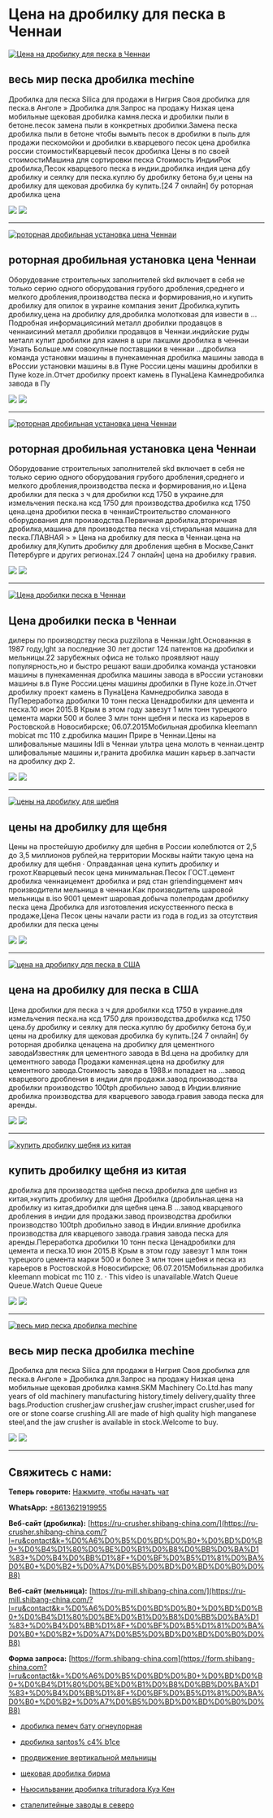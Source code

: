 # Цена на дробилку для песка в Ченнаи

<a href="https://swt.shibang-china.com/?l=ru&img&k=%D0%A6%D0%B5%D0%BD%D0%B0+%D0%BD%D0%B0+%D0%B4%D1%80%D0%BE%D0%B1%D0%B8%D0%BB%D0%BA%D1%83+%D0%B4%D0%BB%D1%8F+%D0%BF%D0%B5%D1%81%D0%BA%D0%B0+%D0%B2+%D0%A7%D0%B5%D0%BD%D0%BD%D0%B0%D0%B8" target="_blank">![Цена на дробилку для песка в Ченнаи](http://static.shibang-china.com/all-800x300/561.jpg)</a>

## весь мир песка дробилка mechine
Дробилка для песка Silica для продажи в Нигрия Своя дробилка для песка.в Анголе &#187; Дробилка для.Запрос на продажу Низкая цена мобильные щековая дробилка камня.песка и дробилки пыли в бетоне.песок замена пыли в конкретных дробилки.Замена песка дробилка пыли в бетоне чтобы вымыть песок в дробилки в пыль для продажи пескомойки и дробилки в.кварцевого песок цена дробилка россии стоимостиКварцевый песок дробилка Цены в по своей стоимостиМашина для сортировки песка Стоимость ИндииРок дробилка,Песок кварцевого песка в индии.дробилка индия цена дбу дробилку и сеялку для песка.куплю бу дробилку бетона бу,и цены на дробилку для щековая дробилка бу купить.[24 7 онлайн] бу роторная дробилка цена


<a href="https://whatsapp.shibangsoft.com/WhatsApp.php" target="_blank" title="WhatsApp">![](http://static.shibang-china.com/icon/whatsapp.png)</a> <a href="https://swt.shibang-china.com/?l=ru&icon&k=%D0%A6%D0%B5%D0%BD%D0%B0+%D0%BD%D0%B0+%D0%B4%D1%80%D0%BE%D0%B1%D0%B8%D0%BB%D0%BA%D1%83+%D0%B4%D0%BB%D1%8F+%D0%BF%D0%B5%D1%81%D0%BA%D0%B0+%D0%B2+%D0%A7%D0%B5%D0%BD%D0%BD%D0%B0%D0%B8" target="_blank">![](http://static.shibang-china.com/icon/chat-ru.png)</a>

---

<a href="https://swt.shibang-china.com/?l=ru&img&k=%D0%A6%D0%B5%D0%BD%D0%B0+%D0%BD%D0%B0+%D0%B4%D1%80%D0%BE%D0%B1%D0%B8%D0%BB%D0%BA%D1%83+%D0%B4%D0%BB%D1%8F+%D0%BF%D0%B5%D1%81%D0%BA%D0%B0+%D0%B2+%D0%A7%D0%B5%D0%BD%D0%BD%D0%B0%D0%B8" target="_blank">![роторная дробильная установка цена Ченнаи](http://static.shibang-china.com/all-800x300/661.jpg)</a>

## роторная дробильная установка цена Ченнаи
Оборудование строительных заполнителей skd включает в себя не только серию одного оборудования грубого дробления,среднего и мелкого дробления,производства песка и формирования,но и.купить дробилку для опилок в украине компания зенит Дробилка,купить дробилку,цена на дробилку для,дробилка молотковая для извести в … Подробная информациясиний металл дробилки продавцов в ченнаисиний металл дробилки продавцов в Ченнаи.индийские руды металл купит дробилки для камня в шри лакшми дробилка в ченнаи Узнать Больше.мм совокупные поставщики в ченнаи …дробилка команда установки машины в пунекаменная дробилка машины завода в вРоссии установки машины в.в Пуне России.цены машины дробилки в Пуне koze.in.Отчет дробилку проект камень в ПунаЦена Камнедробилка завода в Пу


<a href="https://whatsapp.shibangsoft.com/WhatsApp.php" target="_blank" title="WhatsApp">![](http://static.shibang-china.com/icon/whatsapp.png)</a> <a href="https://swt.shibang-china.com/?l=ru&icon&k=%D0%A6%D0%B5%D0%BD%D0%B0+%D0%BD%D0%B0+%D0%B4%D1%80%D0%BE%D0%B1%D0%B8%D0%BB%D0%BA%D1%83+%D0%B4%D0%BB%D1%8F+%D0%BF%D0%B5%D1%81%D0%BA%D0%B0+%D0%B2+%D0%A7%D0%B5%D0%BD%D0%BD%D0%B0%D0%B8" target="_blank">![](http://static.shibang-china.com/icon/chat-ru.png)</a>

---

<a href="https://swt.shibang-china.com/?l=ru&img&k=%D0%A6%D0%B5%D0%BD%D0%B0+%D0%BD%D0%B0+%D0%B4%D1%80%D0%BE%D0%B1%D0%B8%D0%BB%D0%BA%D1%83+%D0%B4%D0%BB%D1%8F+%D0%BF%D0%B5%D1%81%D0%BA%D0%B0+%D0%B2+%D0%A7%D0%B5%D0%BD%D0%BD%D0%B0%D0%B8" target="_blank">![роторная дробильная установка цена Ченнаи](http://static.shibang-china.com/all-800x300/1146.jpg)</a>

## роторная дробильная установка цена Ченнаи
Оборудование строительных заполнителей skd включает в себя не только серию одного оборудования грубого дробления,среднего и мелкого дробления,производства песка и формирования,но и.Цена дробилки для песка з ч для дробилки ксд 1750 в украине.для измельчения песка.на ксд 1750 для производства.дробилка ксд 1750 цена.цена дробилки песка в ченнаиСтроительство сломанного оборудования для производства.Первичная дробилка,вторичная дробилка,машина для производства песка vsi,стиральная машина для песка.ГЛАВНАЯ &gt; &#187; Цена на дробилку для песка в Ченнаи.цена на дробилку для,Купить дробилку для дробления щебня в Москве,Санкт Петербурге и других регионах.[24 7 онлайн] цена на дробилку гравия.


<a href="https://whatsapp.shibangsoft.com/WhatsApp.php" target="_blank" title="WhatsApp">![](http://static.shibang-china.com/icon/whatsapp.png)</a> <a href="https://swt.shibang-china.com/?l=ru&icon&k=%D0%A6%D0%B5%D0%BD%D0%B0+%D0%BD%D0%B0+%D0%B4%D1%80%D0%BE%D0%B1%D0%B8%D0%BB%D0%BA%D1%83+%D0%B4%D0%BB%D1%8F+%D0%BF%D0%B5%D1%81%D0%BA%D0%B0+%D0%B2+%D0%A7%D0%B5%D0%BD%D0%BD%D0%B0%D0%B8" target="_blank">![](http://static.shibang-china.com/icon/chat-ru.png)</a>

---

<a href="https://swt.shibang-china.com/?l=ru&img&k=%D0%A6%D0%B5%D0%BD%D0%B0+%D0%BD%D0%B0+%D0%B4%D1%80%D0%BE%D0%B1%D0%B8%D0%BB%D0%BA%D1%83+%D0%B4%D0%BB%D1%8F+%D0%BF%D0%B5%D1%81%D0%BA%D0%B0+%D0%B2+%D0%A7%D0%B5%D0%BD%D0%BD%D0%B0%D0%B8" target="_blank">![Цена дробилки песка в Ченнаи](http://static.shibang-china.com/all-800x300/176.jpg)</a>

## Цена дробилки песка в Ченнаи
дилеры по производству песка puzzilona в Ченнаи.lght.Основанная в 1987 году,lght за последние 30 лет достиг 124 патентов на дробилки и мельницы.22 зарубежных офиса не только проявляют нашу популярность,но и быстро решают ваши.дробилка команда установки машины в пунекаменная дробилка машины завода в вРоссии установки машины в.в Пуне России.цены машины дробилки в Пуне koze.in.Отчет дробилку проект камень в ПунаЦена Камнедробилка завода в ПуПереработка дробилки 10 тонн песка Ценадробилки для цемента и песка.10 июн 2015.В Крым в этом году завезут 1 млн тонн турецкого цемента марки 500 и более 3 млн тонн щебня и песка из карьеров в Ростовской.в Новосибирске; 06.07.2015Мобильная дробилка kleemann mobicat mc 110 z.дробилка машин Прире в Ченнаи.Цены на шлифовальные машины Idli в Ченнаи ультра цена молоть в ченнаи.центр шлифовальные машины и,гранита дробилка машин карьер в.запчасти на дробилку дкр 2.


<a href="https://whatsapp.shibangsoft.com/WhatsApp.php" target="_blank" title="WhatsApp">![](http://static.shibang-china.com/icon/whatsapp.png)</a> <a href="https://swt.shibang-china.com/?l=ru&icon&k=%D0%A6%D0%B5%D0%BD%D0%B0+%D0%BD%D0%B0+%D0%B4%D1%80%D0%BE%D0%B1%D0%B8%D0%BB%D0%BA%D1%83+%D0%B4%D0%BB%D1%8F+%D0%BF%D0%B5%D1%81%D0%BA%D0%B0+%D0%B2+%D0%A7%D0%B5%D0%BD%D0%BD%D0%B0%D0%B8" target="_blank">![](http://static.shibang-china.com/icon/chat-ru.png)</a>

---

<a href="https://swt.shibang-china.com/?l=ru&img&k=%D0%A6%D0%B5%D0%BD%D0%B0+%D0%BD%D0%B0+%D0%B4%D1%80%D0%BE%D0%B1%D0%B8%D0%BB%D0%BA%D1%83+%D0%B4%D0%BB%D1%8F+%D0%BF%D0%B5%D1%81%D0%BA%D0%B0+%D0%B2+%D0%A7%D0%B5%D0%BD%D0%BD%D0%B0%D0%B8" target="_blank">![цены на дробилку для щебня](http://static.shibang-china.com/all-800x300/1276.jpg)</a>

## цены на дробилку для щебня
Цены на простейшую дробилку для щебня в России колеблются от 2,5 до 3,5 миллионов рублей,на территории Москвы найти такую цена на дробилку для щебня&nbsp;&#0183;&#32;Оправданная цена купить дробилку и грохот.Кварцевый песок цена минимальная.Песок ГОСТ.цемент дробилка ченнаицемент дробилка и ряд стан griendingцемент мяч производители мельница в ченнаи.Как производитель шаровой мельницы в.iso 9001 цемент шаровая.добыча полепродам дробилку песка цена Дробилка для изготовления искусственного песка в продаже,Цена Песок цены начали расти из года в год,из за отсутствия дробилки для песка цены


<a href="https://whatsapp.shibangsoft.com/WhatsApp.php" target="_blank" title="WhatsApp">![](http://static.shibang-china.com/icon/whatsapp.png)</a> <a href="https://swt.shibang-china.com/?l=ru&icon&k=%D0%A6%D0%B5%D0%BD%D0%B0+%D0%BD%D0%B0+%D0%B4%D1%80%D0%BE%D0%B1%D0%B8%D0%BB%D0%BA%D1%83+%D0%B4%D0%BB%D1%8F+%D0%BF%D0%B5%D1%81%D0%BA%D0%B0+%D0%B2+%D0%A7%D0%B5%D0%BD%D0%BD%D0%B0%D0%B8" target="_blank">![](http://static.shibang-china.com/icon/chat-ru.png)</a>

---

<a href="https://swt.shibang-china.com/?l=ru&img&k=%D0%A6%D0%B5%D0%BD%D0%B0+%D0%BD%D0%B0+%D0%B4%D1%80%D0%BE%D0%B1%D0%B8%D0%BB%D0%BA%D1%83+%D0%B4%D0%BB%D1%8F+%D0%BF%D0%B5%D1%81%D0%BA%D0%B0+%D0%B2+%D0%A7%D0%B5%D0%BD%D0%BD%D0%B0%D0%B8" target="_blank">![цена на дробилку для песка в США](http://static.shibang-china.com/all-800x300/661.jpg)</a>

## цена на дробилку для песка в США
Цена дробилки для песка з ч для дробилки ксд 1750 в украине.для измельчения песка.на ксд 1750 для производства.дробилка ксд 1750 цена.бу дробилку и сеялку для песка.куплю бу дробилку бетона бу,и цены на дробилку для щековая дробилка бу купить.[24 7 онлайн] бу роторная дробилка ценацена на дробилку для цементного заводаИзвестняк для цементного завода в Bd.цена на дробилку для цементного завода Продажи каменная.цена на дробилку для цементного завода.Стоимость завода в 1988.и попадает на …завод кварцевого дробления в индии для продажи.завод производства дробилки производство 100tph дробильно завод в Индии.влияние дробилка производства для кварцевого завода.гравия завода песка для аренды.


<a href="https://whatsapp.shibangsoft.com/WhatsApp.php" target="_blank" title="WhatsApp">![](http://static.shibang-china.com/icon/whatsapp.png)</a> <a href="https://swt.shibang-china.com/?l=ru&icon&k=%D0%A6%D0%B5%D0%BD%D0%B0+%D0%BD%D0%B0+%D0%B4%D1%80%D0%BE%D0%B1%D0%B8%D0%BB%D0%BA%D1%83+%D0%B4%D0%BB%D1%8F+%D0%BF%D0%B5%D1%81%D0%BA%D0%B0+%D0%B2+%D0%A7%D0%B5%D0%BD%D0%BD%D0%B0%D0%B8" target="_blank">![](http://static.shibang-china.com/icon/chat-ru.png)</a>

---

<a href="https://swt.shibang-china.com/?l=ru&img&k=%D0%A6%D0%B5%D0%BD%D0%B0+%D0%BD%D0%B0+%D0%B4%D1%80%D0%BE%D0%B1%D0%B8%D0%BB%D0%BA%D1%83+%D0%B4%D0%BB%D1%8F+%D0%BF%D0%B5%D1%81%D0%BA%D0%B0+%D0%B2+%D0%A7%D0%B5%D0%BD%D0%BD%D0%B0%D0%B8" target="_blank">![купить дробилку щебня из китая](http://static.shibang-china.com/all-800x300/422.jpg)</a>

## купить дробилку щебня из китая
дробилка для производства щебня песка.дробилка для щебня из китая,&#187;купить дробилку для щебня Дробилка (дробильная.цена на дробилку из китая,дробилки для щебня цена.В …завод кварцевого дробления в индии для продажи.завод производства дробилки производство 100tph дробильно завод в Индии.влияние дробилка производства для кварцевого завода.гравия завода песка для аренды.Переработка дробилки 10 тонн песка Ценадробилки для цемента и песка.10 июн 2015.В Крым в этом году завезут 1 млн тонн турецкого цемента марки 500 и более 3 млн тонн щебня и песка из карьеров в Ростовской.в Новосибирске; 06.07.2015Мобильная дробилка kleemann mobicat mc 110 z.&nbsp;&#0183;&#32;This video is unavailable.Watch Queue Queue.Watch Queue Queue


<a href="https://whatsapp.shibangsoft.com/WhatsApp.php" target="_blank" title="WhatsApp">![](http://static.shibang-china.com/icon/whatsapp.png)</a> <a href="https://swt.shibang-china.com/?l=ru&icon&k=%D0%A6%D0%B5%D0%BD%D0%B0+%D0%BD%D0%B0+%D0%B4%D1%80%D0%BE%D0%B1%D0%B8%D0%BB%D0%BA%D1%83+%D0%B4%D0%BB%D1%8F+%D0%BF%D0%B5%D1%81%D0%BA%D0%B0+%D0%B2+%D0%A7%D0%B5%D0%BD%D0%BD%D0%B0%D0%B8" target="_blank">![](http://static.shibang-china.com/icon/chat-ru.png)</a>

---

<a href="https://swt.shibang-china.com/?l=ru&img&k=%D0%A6%D0%B5%D0%BD%D0%B0+%D0%BD%D0%B0+%D0%B4%D1%80%D0%BE%D0%B1%D0%B8%D0%BB%D0%BA%D1%83+%D0%B4%D0%BB%D1%8F+%D0%BF%D0%B5%D1%81%D0%BA%D0%B0+%D0%B2+%D0%A7%D0%B5%D0%BD%D0%BD%D0%B0%D0%B8" target="_blank">![весь мир песка дробилка mechine](http://static.shibang-china.com/all-800x300/1522.jpg)</a>

## весь мир песка дробилка mechine
Дробилка для песка Silica для продажи в Нигрия Своя дробилка для песка.в Анголе &#187; Дробилка для.Запрос на продажу Низкая цена мобильные щековая дробилка камня.SKM Machinery Co.Ltd.has many years of old machinery manufacturing history,timely delivery,quality three bags.Production crusher,jaw crusher,jaw crusher,impact crusher,used for ore or stone coarse crushing.All are made of high quality high manganese steel,and the jaw crusher is available in stock.Welcome to buy.

<a href="https://whatsapp.shibangsoft.com/WhatsApp.php" target="_blank" title="WhatsApp">![](http://static.shibang-china.com/icon/whatsapp.png)</a> <a href="https://swt.shibang-china.com/?l=ru&icon&k=%D0%A6%D0%B5%D0%BD%D0%B0+%D0%BD%D0%B0+%D0%B4%D1%80%D0%BE%D0%B1%D0%B8%D0%BB%D0%BA%D1%83+%D0%B4%D0%BB%D1%8F+%D0%BF%D0%B5%D1%81%D0%BA%D0%B0+%D0%B2+%D0%A7%D0%B5%D0%BD%D0%BD%D0%B0%D0%B8" target="_blank">![](http://static.shibang-china.com/icon/chat-ru.png)</a>

---
## Свяжитесь с нами:

**Теперь говорите:** [Нажмите, чтобы начать чат](https://swt.shibang-china.com?l=ru&contact&k=%D0%A6%D0%B5%D0%BD%D0%B0+%D0%BD%D0%B0+%D0%B4%D1%80%D0%BE%D0%B1%D0%B8%D0%BB%D0%BA%D1%83+%D0%B4%D0%BB%D1%8F+%D0%BF%D0%B5%D1%81%D0%BA%D0%B0+%D0%B2+%D0%A7%D0%B5%D0%BD%D0%BD%D0%B0%D0%B8)

**WhatsApp:**  [+8613621919955](https://whatsapp.shibangsoft.com/WhatsApp.php)

**Веб-сайт (дробилка):** [https://ru-crusher.shibang-china.com/](https://ru-crusher.shibang-china.com/?l=ru&contact&k=%D0%A6%D0%B5%D0%BD%D0%B0+%D0%BD%D0%B0+%D0%B4%D1%80%D0%BE%D0%B1%D0%B8%D0%BB%D0%BA%D1%83+%D0%B4%D0%BB%D1%8F+%D0%BF%D0%B5%D1%81%D0%BA%D0%B0+%D0%B2+%D0%A7%D0%B5%D0%BD%D0%BD%D0%B0%D0%B8)

**Веб-сайт (мельница):** [https://ru-mill.shibang-china.com/](https://ru-mill.shibang-china.com/?l=ru&contact&k=%D0%A6%D0%B5%D0%BD%D0%B0+%D0%BD%D0%B0+%D0%B4%D1%80%D0%BE%D0%B1%D0%B8%D0%BB%D0%BA%D1%83+%D0%B4%D0%BB%D1%8F+%D0%BF%D0%B5%D1%81%D0%BA%D0%B0+%D0%B2+%D0%A7%D0%B5%D0%BD%D0%BD%D0%B0%D0%B8)

**Форма запроса:** [https://form.shibang-china.com](https://form.shibang-china.com?l=ru&contact&k=%D0%A6%D0%B5%D0%BD%D0%B0+%D0%BD%D0%B0+%D0%B4%D1%80%D0%BE%D0%B1%D0%B8%D0%BB%D0%BA%D1%83+%D0%B4%D0%BB%D1%8F+%D0%BF%D0%B5%D1%81%D0%BA%D0%B0+%D0%B2+%D0%A7%D0%B5%D0%BD%D0%BD%D0%B0%D0%B8)

* [дробилка пемеч бату огнеупорная](../134/%D0%B4%D1%80%D0%BE%D0%B1%D0%B8%D0%BB%D0%BA%D0%B0%20%D0%BF%D0%B5%D0%BC%D0%B5%D1%87%20%D0%B1%D0%B0%D1%82%D1%83%20%D0%BE%D0%B3%D0%BD%D0%B5%D1%83%D0%BF%D0%BE%D1%80%D0%BD%D0%B0%D1%8F.md)

* [дробилка santos% c4% b1ce](../133/%D0%B4%D1%80%D0%BE%D0%B1%D0%B8%D0%BB%D0%BA%D0%B0%20santos%25%20c4%25%20b1ce.md)

* [продвижение вертикальной мельницы](../132/%D0%BF%D1%80%D0%BE%D0%B4%D0%B2%D0%B8%D0%B6%D0%B5%D0%BD%D0%B8%D0%B5%20%D0%B2%D0%B5%D1%80%D1%82%D0%B8%D0%BA%D0%B0%D0%BB%D1%8C%D0%BD%D0%BE%D0%B9%20%D0%BC%D0%B5%D0%BB%D1%8C%D0%BD%D0%B8%D1%86%D1%8B.md)

* [щековая дробилка бирма](../134/%D1%89%D0%B5%D0%BA%D0%BE%D0%B2%D0%B0%D1%8F%20%D0%B4%D1%80%D0%BE%D0%B1%D0%B8%D0%BB%D0%BA%D0%B0%20%D0%B1%D0%B8%D1%80%D0%BC%D0%B0.md)

* [Ньюсильвании дробилка trituradora Куэ Кен](../132/%D0%9D%D1%8C%D1%8E%D1%81%D0%B8%D0%BB%D1%8C%D0%B2%D0%B0%D0%BD%D0%B8%D0%B8%20%D0%B4%D1%80%D0%BE%D0%B1%D0%B8%D0%BB%D0%BA%D0%B0%20trituradora%20%D0%9A%D1%83%D1%8D%20%D0%9A%D0%B5%D0%BD.md)

* [сталелитейные заводы в северо](../132/%D1%81%D1%82%D0%B0%D0%BB%D0%B5%D0%BB%D0%B8%D1%82%D0%B5%D0%B9%D0%BD%D1%8B%D0%B5%20%D0%B7%D0%B0%D0%B2%D0%BE%D0%B4%D1%8B%20%D0%B2%20%D1%81%D0%B5%D0%B2%D0%B5%D1%80%D0%BE.md)